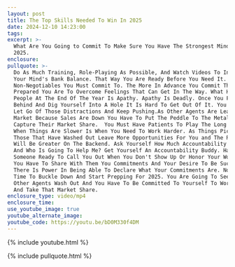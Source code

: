 ```yaml
---
layout: post
title: The Top Skills Needed To Win In 2025
date: 2024-12-10 14:23:00
tags:
excerpt: >-
  What Are You Going to Commit To Make Sure You Have The Strongest Mindset In
  2025. 
enclosure:
pullquote: >-
  Do As Much Training, Role-Playing As Possible, And Watch Videos To Invest In
  Your Mind's Bank Balance. That Way You Are Ready Before You Need It. Find 3
  Non-Negotiables You Must Commit To. The More In Advance You Commit The More
  Prepared You Are To Overcome Feelings That Can Get In The Way. What Hurts
  People At The End Of The Year Is Apathy. Apathy Is Deadly. Once You Fall
  Behind And Dig Yourself Into A Hole It Is Hard To Get Out Of It. You Have To
  Let Go Of Those Distractions And Keep Pushing.As Other Agents Are Leaving The
  Market Because Sales Are Down You Have To Put The Peddle To The Metal And
  Capture Their Market Share.  You Must Have Patients To Play The Long Game.
  When Things Are Slower Is When You Need To Work Harder. As Things Pick Back Up
  Those That Have Washed Out Leave More Opportunities For You and The Rewards
  Will Be Greater On The Backend. Ask Yourself How Much Accountability Do I Need
  And Who Is Going To Help Me? Get Yourself An Accountability Buddy. Have
  Someone Ready To Call You Out When You Don't Show Up Or Honor Your Word. But
  You Have To Share With Them You Commitments And Your Desire To Be Successful.
  There Is Power In Being Able To Declare What Your Commitments Are. Now Is The
  Time To Buckle Down And Start Prepping For 2025. You Are Going To See A Lot Of
  Other Agents Wash Out And You Have To Be Committed To Yourself To Work Harder
  And Take That Market Share.
enclosure_type: video/mp4
enclosure_time:
use_youtube_image: true
youtube_alternate_image:
youtube_code: https://youtu.be/bD0M330f4DM
---
```

{% include youtube.html %}

{% include pullquote.html %}
